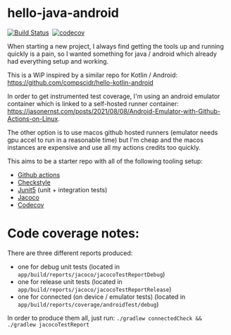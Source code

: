 # hello-java-android
[![Build Status](https://github.com/compscidr/hello-java-android/workflows/Gradle%20Build/badge.svg)](https://github.com/compscidr/hello-java-android/actions)&nbsp;
[![codecov](https://codecov.io/gh/compscidr/hello-java-android/branch/master/graph/badge.svg)](https://codecov.io/gh/compscidr/hello-java-android)&nbsp;

When starting a new project, I always find getting the tools up and running quickly is a pain, so I
wanted something for java / android which already had everything setup and working.

This is a WiP inspired by a similar repo for Kotlin / Android: https://github.com/compscidr/hello-kotlin-android

In order to get instrumented test coverage, I'm using an android emulator container which is linked
to a self-hosted runner container: https://jasonernst.com/posts/2021/08/08/Android-Emulator-with-Github-Actions-on-Linux.

The other option is to use macos github hosted runners (emulator needs gpu accel to run in a reasonable time)
but I'm cheap and the macos instances are expensive and use all my actions credits too quickly.

This aims to be a starter repo with all of the following tooling setup:
* [Github actions](https://github.com/marketplace/actions/gradle-android)
* [Checkstyle]()
* [Junit5](https://junit.org/junit5/docs/current/user-guide/) (unit + integration tests)
* [Jacoco](https://www.eclemma.org/jacoco/)
* [Codecov](https://codecov.io/)

# Code coverage notes:
There are three different reports produced:
- one for debug unit tests (located in `app/build/reports/jacoco/jacocoTestReportDebug`)
- one for release unit tests (located in `app/build/reports/jacoco/jacocoTestReportRelease`)
- one for connected (on device / emulator tests) (located in `app/build/reports/coverage/androidTest/debug`)

In order to produce them all, just run:
`./gradlew connectedCheck && ./gradlew jacocoTestReport`